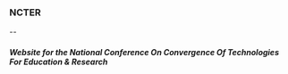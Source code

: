 ### NCTER
--
##### Website for the National Conference On Convergence Of Technologies For Education & Research

